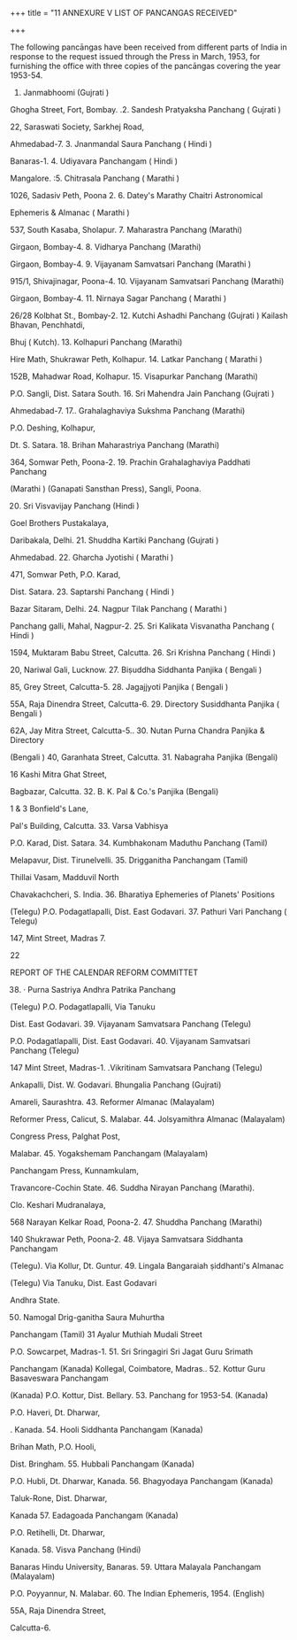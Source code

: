 +++
title = "11 ANNEXURE V LIST OF PANCANGAS RECEIVED"

+++



The following pancāngas have been received from different parts of India in response to the request issued through the Press in March, 1953, for furnishing the office with three copies of the pancāngas covering the year 1953-54. 



1. Janmabhoomi (Gujrati ) 



Ghogha Street, Fort, Bombay. .2. Sandesh Pratyaksha Panchang ( Gujrati ) 



22, Saraswati Society, Sarkhej Road, 



Ahmedabad-7. 3. Jnanmandal Saura Panchang ( Hindi ) 



Banaras-1. 4. Udiyavara Panchangam ( Hindi ) 



Mangalore. :5. Chitrasala Panchang ( Marathi ) 



1026, Sadasiv Peth, Poona 2. 6. Datey's Marathy Chaitri Astronomical 



Ephemeris & Almanac ( Marathi ) 



537, South Kasaba, Sholapur. 7. Maharastra Panchang (Marathi) 



Girgaon, Bombay-4. 8. Vidharya Panchang (Marathi) 



Girgaon, Bombay-4. 9. Vijayanam Samvatsari Panchang (Marathi ) 



915/1, Shivajinagar, Poona-4. 10. Vijayanam Samvatsari Panchang (Marathi) 



Girgaon, Bombay-4. 11. Nirnaya Sagar Panchang ( Marathi ) 



26/28 Kolbhat St., Bombay-2. 12. Kutchi Ashadhi Panchang (Gujrati ) Kailash Bhavan, Penchhatdi, 



Bhuj ( Kutch). 13. Kolhapuri Panchang (Marathi) 



Hire Math, Shukrawar Peth, Kolhapur. 14. Latkar Panchang ( Marathi ) 



152B, Mahadwar Road, Kolhapur. 15. Visapurkar Panchang (Marathi) 



P.O. Sangli, Dist. Satara South. 16. Sri Mahendra Jain Panchang (Gujrati ) 



Ahmedabad-7. 17.. Grahalaghaviya Sukshma Panchang (Marathi) 



P.O. Deshing, Kolhapur, 



Dt. S. Satara. 18. Brihan Maharastriya Panchang (Marathi) 



364, Somwar Peth, Poona-2. 19. Prachin Grahalaghaviya Paddhati Panchang 



(Marathi ) (Ganapati Sansthan Press), Sangli, Poona. 



20. Sri Visvavijay Panchang (Hindi ) 



Goel Brothers Pustakalaya, 



Daribakala, Delhi. 21. Shuddha Kartiki Panchang (Gujrati ) 



Ahmedabad. 22. Gharcha Jyotishi ( Marathi ) 



471, Somwar Peth, P.O. Karad, 



Dist. Satara. 23. Saptarshi Panchang ( Hindi ) 



Bazar Sitaram, Delhi. 24. Nagpur Tilak Panchang ( Marathi ) 



Panchang galli, Mahal, Nagpur-2. 25. Sri Kalikata Visvanatha Panchang ( Hindi ) 



1594, Muktaram Babu Street, Calcutta. 26. Sri Krishna Panchang ( Hindi ) 



20, Nariwal Gali, Lucknow. 27. Biṣuddha Siddhanta Panjika ( Bengali ) 



85, Grey Street, Calcutta-5. 28. Jagajjyoti Panjika ( Bengali ) 



55A, Raja Dinendra Street, Calcutta-6. 29. Directory Susiddhanta Panjika ( Bengali ) 



62A, Jay Mitra Street, Calcutta-5.. 30. Nutan Purna Chandra Panjika & Directory 



(Bengali ) 40, Garanhata Street, Calcutta. 31. Nabagraha Panjika (Bengali) 



16 Kashi Mitra Ghat Street, 



Bagbazar, Calcutta. 32. B. K. Pal & Co.'s Panjika (Bengali) 



1 & 3 Bonfield's Lane, 



Pal's Building, Calcutta. 33. Varsa Vabhisya 



P.O. Karad, Dist. Satara. 34. Kumbhakonam Maduthu Panchang (Tamil) 



Melapavur, Dist. Tirunelvelli. 35. Drigganitha Panchangam (Tamil) 



Thillai Vasam, Madduvil North 



Chavakachcheri, S. India. 36. Bharatiya Ephemeries of Planets' Positions 



(Telegu) P.O. Podagatlapalli, Dist. East Godavari. 37. Pathuri Vari Panchang ( Telegu) 



147, Mint Street, Madras 7. 



22 



REPORT OF THE CALENDAR REFORM COMMITTET 



38. · Purna Sastriya Andhra Patrika Panchang 



(Telegu) P.O. Podagatlapalli, Via Tanuku 



Dist. East Godavari. 39. Vijayanam Samvatsara Panchang (Telegu) 



P.O. Podagatlapalli, Dist. East Godavari. 40. Vijayanam Samvatsari Panchang (Telegu) 



147 Mint Street, Madras-1. .Vikritinam Samvatsara Panchang (Telegu) 



Ankapalli, Dist. W. Godavari. Bhungalia Panchang (Gujrati) 



Amareli, Saurashtra. 43. Reformer Almanac (Malayalam) 



Reformer Press, Calicut, S. Malabar. 44. Jolsyamithra Almanac (Malayalam) 



Congress Press, Palghat Post, 



Malabar. 45. Yogakshemam Panchangam (Malayalam) 



Panchangam Press, Kunnamkulam, 



Travancore-Cochin State. 46. Suddha Nirayan Panchang (Marathi). 



Clo. Keshari Mudranalaya, 



568 Narayan Kelkar Road, Poona-2. 47. Shuddha Panchang (Marathi) 



140 Shukrawar Peth, Poona-2. 48. Vijaya Samvatsara Siddhanta Panchangam 



(Telegu). Via Kollur, Dt. Guntur. 49. Lingala Bangaraiah ṣiddhanti's Almanac 



(Telegu) Via Tanuku, Dist. East Godavari 



Andhra State. 



50. Namogal Drig-ganitha Saura Muhurtha 



Panchangam (Tamil) 31 Ayalur Muthiah Mudali Street 



P.O. Sowcarpet, Madras-1. 51. Sri Sringagiri Sri Jagat Guru Srimath 



Panchangam (Kanada) Kollegal, Coimbatore, Madras.. 52. Kottur Guru Basaveswara Panchangam 



(Kanada) P.O. Kottur, Dist. Bellary. 53. Panchang for 1953-54. (Kanada) 



P.O. Haveri, Dt. Dharwar, 



. Kanada. 54. Hooli Siddhanta Panchangam (Kanada) 



Brihan Math, P.O. Hooli, 



Dist. Bringham. 55. Hubbali Panchangam (Kanada) 



P.O. Hubli, Dt. Dharwar, Kanada. 56. Bhagyodaya Panchangam (Kanada) 



Taluk-Rone, Dist. Dharwar, 



Kanada 57. Eadagoada Panchangam (Kanada) 



P.O. Retihelli, Dt. Dharwar, 



Kanada. 58. Visva Panchang (Hindi) 



Banaras Hindu University, Banaras. 59. Uttara Malayala Panchangam (Malayalam) 



P.O. Poyyannur, N. Malabar. 60. The Indian Ephemeris, 1954. (English) 



55A, Raja Dinendra Street, 



Calcutta-6. 


